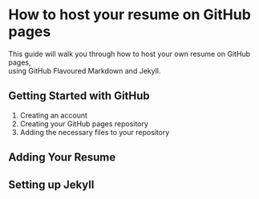 # How to host your resume on GitHub pages

This guide will walk you through how to host your own resume on GitHub pages,  
using GitHub Flavoured Markdown and Jekyll.

## Getting Started with GitHub
1. Creating an account
2. Creating your GitHub pages repository
3. Adding the necessary files to your repository

## Adding Your Resume

## Setting up Jekyll

##

##
